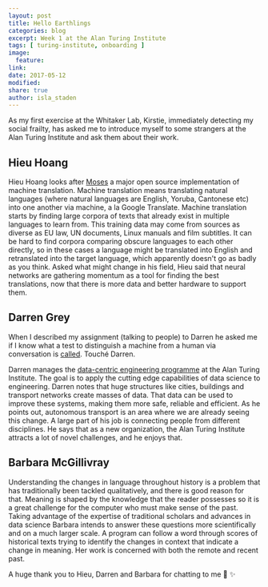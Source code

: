 ```yaml
---
layout: post
title: Hello Earthlings
categories: blog
excerpt: Week 1 at the Alan Turing Institute
tags: [ turing-institute, onboarding ]
image:
  feature:
link:
date: 2017-05-12
modified:
share: true
author: isla_staden
---
```


As my first exercise at the Whitaker Lab, Kirstie, immediately detecting my social frailty, has asked me to introduce myself to some strangers at the Alan Turing Institute and ask them about their work.

## Hieu Hoang

Hieu Hoang looks after [Moses](http://www.statmt.org/moses/) a major open source implementation of machine translation. Machine translation means translating natural languages (where natural languages are English, Yoruba, Cantonese etc) into one another via machine, a la Google Translate.
Machine translation starts by finding large corpora of texts that already exist in multiple languages to learn from. This training data may come from sources as diverse as EU law, UN documents, Linux manuals and film subtitles. It can be hard to find corpora comparing obscure languages to each other directly, so in these cases a language might be translated into English and retranslated into the target language, which apparently doesn't go as badly as you think. Asked what might change in his field, Hieu said that neural networks are gathering momentum as a tool for finding the best translations, now that there is more data and better hardware to support them.

## Darren Grey

When I described my assignment (talking to people) to Darren he asked me if I know what a test to distinguish a machine from a human via conversation is [called](https://en.wikipedia.org/wiki/Turing_test). Touché Darren.

Darren manages the [data-centric engineering programme](http://www.turing.ac.uk/research_projects/programme-data-centric-engineering/) at the Alan Turing Institute. The goal is to apply the cutting edge capabilities of data science to engineering. Darren notes that huge structures like cities, buildings and transport networks create masses of data. That data can be used to improve these systems, making them more safe, reliable and efficient. As he points out, autonomous transport is an area where we are already seeing this change. A large part of his job is connecting people from different disciplines. He says that as a new organization, the Alan Turing Institute attracts a lot of novel challenges, and he enjoys that.

## Barbara McGillivray

Understanding the changes in language throughout history is a problem that has traditionally been tackled qualitatively, and there is good reason for that. Meaning is shaped by the knowledge that the reader possesses so it is a great challenge for the computer who must make sense of the past. Taking advantage of the expertise of traditional scholars and advances in data science Barbara intends to answer these questions more scientifically and on a much larger scale. A program can follow a word through scores of historical texts trying to identify the changes in context that indicate a change in meaning. Her work is concerned with both the remote and recent past.



A huge thank you to Hieu, Darren and Barbara for chatting to me :tada: :sparkles:
